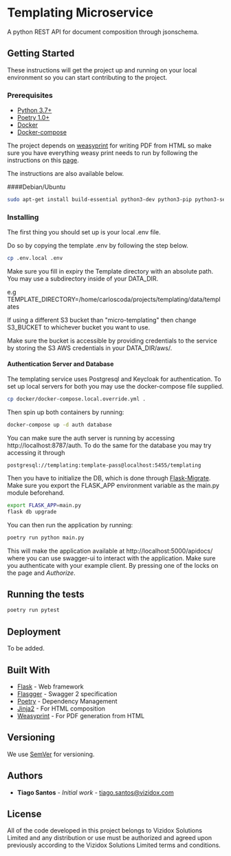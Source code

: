 # Templating Microservice

A python REST API for document composition through jsonschema. 

## Getting Started

These instructions will get the project up and running on your local environment so you can start contributing to the project.
### Prerequisites

* [Python 3.7+](https://www.python.org/)
* [Poetry 1.0+](https://python-poetry.org/)
* [Docker](https://docker.com)
* [Docker-compose](https://docs.docker.com/compose/)

The project depends on [weasyprint](https://weasyprint.org/) for writing PDF from HTML so make sure you have everything
 weasy print needs to run by following the instructions on this [page](https://weasyprint.readthedocs.io/en/latest/install.html#linux). 
 
 The instructions are also available below.
 
 ####Debian/Ubuntu


```bash
sudo apt-get install build-essential python3-dev python3-pip python3-setuptools python3-wheel python3-cffi libcairo2 libpango-1.0-0 libpangocairo-1.0-0 libgdk-pixbuf2.0-0 libffi-dev shared-mime-info
```

### Installing

The first thing you should set up is your local .env file.

Do so by copying the template .env by following the step below.

```bash
cp .env.local .env
```

Make sure you fill in expiry the Template directory with an absolute path.
You may use a subdirectory inside of your DATA_DIR.

e.g TEMPLATE_DIRECTORY=/home/carloscoda/projects/templating/data/templates

If using a different S3 bucket than "micro-templating" then change S3_BUCKET to whichever bucket you want to use.

Make sure the bucket is accessible by providing credentials to the service by
 storing the S3 AWS credentials in your DATA_DIR/aws/.  
#### Authentication Server and Database
The templating service uses Postgresql and Keycloak for authentication.
To set up local servers for both you may use the docker-compose file supplied.
 
```bash
cp docker/docker-compose.local.override.yml .
```

Then spin up both containers by running:

```bash
docker-compose up -d auth database
```

You can make sure the auth server is running by accessing http://localhost:8787/auth.
To do the same for the database you may try accessing it through 
```
postgresql://templating:template-pass@localhost:5455/templating
```

Then you have to initialize the DB, which is done through [Flask-Migrate](https://flask-migrate.readthedocs.io/en/latest/).
Make sure you export the FLASK_APP environment variable as the main.py module beforehand.
```bash
export FLASK_APP=main.py
flask db upgrade
```

You can then run the application by running:
```bash
poetry run python main.py
```

This will make the application available at http://localhost:5000/apidocs/ 
where you can use swagger-ui to interact with the application. Make sure you authenticate with your example client. 
By pressing one of the locks on the page and _Authorize_.


## Running the tests

```bash
poetry run pytest
```

## Deployment

To be added.

## Built With

* [Flask](https://palletsprojects.com/p/flask/) - Web framework
* [Flasgger](https://github.com/flasgger/flasgger) - Swagger 2 specification
* [Poetry](https://maven.apache.org/) - Dependency Management
* [Jinja2](https://palletsprojects.com/p/jinja/) - For HTML composition
* [Weasyprint](https://weasyprint.org/) - For PDF generation from HTML

## Versioning

We use [SemVer](http://semver.org/) for versioning.

## Authors

* **Tiago Santos** - *Initial work* - tiago.santos@vizidox.com

## License

All of the code developed in this project belongs to Vizidox Solutions Limited and any 
distribution or use must be authorized and agreed upon previously according to the
 Vizidox Solutions Limited terms and conditions.

